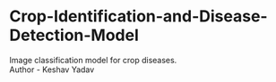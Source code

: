 # Crop-Identification-and-Disease-Detection-Model
Image classification model for crop diseases.
<br>
Author - Keshav Yadav
